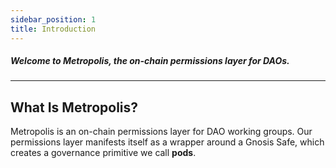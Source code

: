 ```yaml
---
sidebar_position: 1
title: Introduction
---
```


##### Welcome to Metropolis, the on-chain permissions layer for DAOs.

---

## What Is Metropolis?

Metropolis is an on-chain permissions layer for DAO working groups. Our permissions layer manifests itself as a wrapper around a Gnosis Safe, which creates a governance primitive we call **pods**.